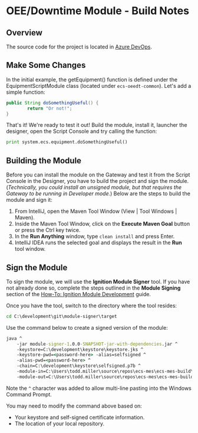 # OEE/Downtime Module - Build Notes

## Overview

The source code for the project is located in [Azure DevOps](https://dev.azure.com/ecssolutions/ECS%20MES/_git/ecs-oeedt-module).

## Make Some Changes

In the initial example, the getEquipment() function is defined under the EquipmentScriptModule class (located under 
`ecs-oeedt-common`). Let's add a simple function:

```Java    
public String doSomethingUseful() {
        return "Or not!";
}
```

That's it! We're ready to test it out! Build the module, install it, launcher the designer, open the Script Console and
 try calling the function:

```python
print system.ecs.equipment.doSomethingUseful()
```

## Building the Module

Before you can install the module on the Gateway and test it from the Script Console in the Designer, you have to build the project and sign the module. (*Technically, you could install an unsigned module, but that requires the Gateway to be running in Developer mode.*)  Below are the steps to build the module and sign it:

1. From IntelliJ, open the Maven Tool Window (View | Tool Windows | Maven).
2. Inside the Maven Tool Window, click on the **Execute Maven Goal** button or press the Ctrl key twice.
3. In the **Run Anything** window, type `clean install` and press Enter.
4. IntelliJ IDEA runs the selected goal and displays the result in the **Run** tool window.

## Sign the Module

To sign the module, we will use the **Ignition Module Signer** tool.  If you have not already done so, complete the steps outlined in the **Module Signing** section of the [How-To: Ignition Module Development](/How-To/ignition/ignition-module-development/) guide.

Once you have the tool, switch to the directory where the tool resides: 

```cmd
cd C:\development\git\module-signer\target
```

Use the command below to create a signed version of the module:

```cmd
java ^
    -jar module-signer-1.0.0-SNAPSHOT-jar-with-dependencies.jar ^
    -keystore=C:\development\keystore\keystore.jks ^
    -keystore-pwd=<password-here> -alias=selfsigned ^
    -alias-pwd=<password-here> ^
    -chain=C:\development\keystore\selfsigned.p7b ^
    -module-in=C:\Users\todd.miller\source\repos\ecs-mes\ecs-mes-build\target\ecs-mes-unsigned.modl ^
    -module-out=C:\Users\todd.miller\source\repos\ecs-mes\ecs-mes-build\target\ecs-mes.modl
```

Note the `^` character was added to allow multi-line pasting into the Windows Command Prompt.

You may need to modify the command above based on:

- Your keystore and self-signed certificate information.
- The location of your local repository.
